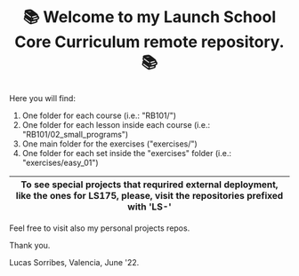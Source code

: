 # <p style="text-align: center;">📚 Welcome to my Launch School Core Curriculum remote repository.📚 </p> 

Here you will find:

1. One folder for each course (i.e.: "RB101/")
2. One folder for each lesson inside each course (i.e.: "RB101/02_small_programs")
3. One main folder for the exercises ("exercises/")
4. One folder for each set inside the "exercises" folder (i.e.: "exercises/easy_01")

| To see special projects that requrired external deployment, like the ones for LS175,  please, visit the repositories prefixed with 'LS-'  | 
| :-------------: |

Feel free to visit also my personal projects repos.

Thank you.

Lucas Sorribes, Valencia, June '22.